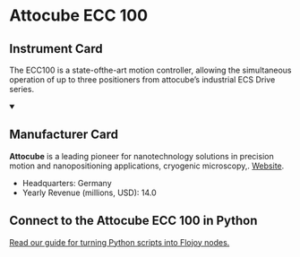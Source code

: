 
# Attocube ECC 100

## Instrument Card

The ECC100 is a state-ofthe-art motion controller, allowing the simultaneous operation of up to three positioners from attocube’s industrial ECS Drive series.

<details open>
<summary><h2>Manufacturer Card</h2></summary>

**Attocube** is a leading pioneer for nanotechnology solutions in precision motion and nanopositioning applications, cryogenic microscopy,. <a href="https://www.attocube.com/en">Website</a>.

<ul>
  <li>Headquarters: Germany</li>
  <li>Yearly Revenue (millions, USD): 14.0</li>
</ul>
</details>

## Connect to the Attocube ECC 100 in Python

[Read our guide for turning Python scripts into Flojoy nodes.](https://docs.flojoy.ai/custom-nodes/creating-custom-node/)


